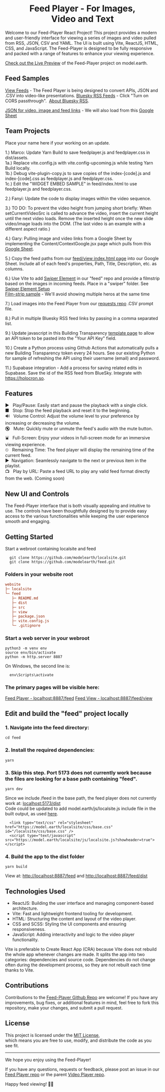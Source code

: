 <h1 align='center'>Feed Player - For Images, Video&nbsp;and&nbsp;Text</h1>

<!-- Image and link icon to https://video-player-sahilatahar.netlify.app

[![video-player](https://github.com/sahilatahar/Video-Player/assets/100127570/8315e5d3-9b16-4b37-a50c-141a96f2e72e)](https://video-player-sahilatahar.netlify.app/)
-->

Welcome to our Feed-Player React Project! This project provides a modern and user-friendly interface for viewing a series of images and video pulled from RSS, JSON, CSV and YAML. The UI is built using Vite, ReactJS, HTML, CSS, and JavaScript. The Feed-Player is designed to be fully responsive and packed with a range of features to enhance your viewing experience.

<!-- https://video-player-sahilatahar.netlify.app -->
[Check out the Live Preview](https://model.earth/feed/dist/) of the Feed-Player project on model.earth.

## Feed Samples

[View Feeds](view) - The Feed Player is being designed to convert APIs, JSON and .CSV into video-like presentations.
[Bluesky RSS Feeds](view/#feed=bsky) - Click "Turn on CORS passthrough". &nbsp;[About Bluesky RSS](https://bsky.app/profile/todex.bsky.social/post/3kj2xcufu5q2q).

[JSON for video, image and feed links](src/Data/data.js) - We will also load from this [Google Sheet](https://docs.google.com/spreadsheets/d/1jQTlXWom-pXvyP9zuTcbdluyvpb43hu2h7anxhF5qlQ/edit?usp=sharing)

## Team Projects

Place your name here if your working on an update.

1.) Marco: Update Yarn Build to save feedplayer.js and feedplayer.css in dist/assets.  
1a.) Replace vite.config.js with vite.config-upcoming.js while testing Yarn Build locally.  
1b.) Debug vite-plugin-copy.js to save copies of the index-[code].js and index-[code].css as feedplayer.js and feedplayer.css.  
1c.) Edit the "WIDGET EMBED SAMPLE" in feed/index.html to use feedplayer.js and feedplayer.css.  

2.) Fanyi: Update the code to display images within the video sequence.

3.) TO DO: To prevent the video height from jumping short briefly: When setCurrentVideoSrc is called to advance the video, insert the current height until the next video loads. Remove the inserted height once the new slide video/image loads into the DOM. (The last video is an example with a different aspect ratio.)

4.) Gary: Pulling image and video links from a Google Sheet by implementing the Content/ContextGoogle.jsx page which pulls from this [Google Sheet](https://docs.google.com/spreadsheets/d/1jQTlXWom-pXvyP9zuTcbdluyvpb43hu2h7anxhF5qlQ/edit?usp=sharing).

5.) Copy the feed paths from our [feed/view index.html page](view) into our Google Sheet. Include all of each feed's properties, Path, Title, Description, etc. as columns.

6.) Use Vite to add [Swiper Element](https://swiperjs.com/element) in our "feed" repo and provide a filmstrip based on the images in incoming feeds. Place in a "swiper" folder. See [Swiper Element Setup](https://www.freecodecamp.org/news/how-to-set-up-swiper-element-in-a-react-application/)  
[Film-strip sample](https://www.sliderrevolution.com/templates/wordpress-media-gallery) - We'll avoid showing multiple heros at the same time  

7.) Load images into the Feed Player from our [requests repo](/requests) .CSV prompt file.

8.) Pull in multiple Bluesky RSS feed links by passing in a comma separated list.

9.) Update javascript in this Building Transparency [template page](/io/template/feed) to allow an API token to be pasted into the "Your API Key" field.

10.) Create a Python process using Github Actions that automatically pulls a new Building Transparency token every 24 hours. See our existing Python for sample of refreshing the API using their username (email) and password.

11.) Supabase integration - Add a process for saving related edits in Supabase. Save the id of the RSS feed from BlueSky. Integrate with https://holocron.so.




## Features

&#9658; &nbsp; Play/Pause: Easily start and pause the playback with a single click.  
&#9632; &nbsp; Stop: Stop the feed playback and reset it to the beginning.  
🔊 &nbsp; Volume Control: Adjust the volume level to your preference by increasing or decreasing the volume.  
🔇 &nbsp; Mute: Quickly mute or unmute the feed's audio with the mute button.  
&#9970; &nbsp; Full-Screen: Enjoy your videos in full-screen mode for an immersive viewing experience.  
&#9202; &nbsp; Remaining Time: The feed player will display the remaining time of the current feed.  
&#9654; &nbsp;Navigation: Seamlessly navigate to the next or previous item in the playlist.  
&#128250; &nbsp; Play by URL: Paste a feed URL to play any valid feed format directly from the web. (Coming soon)

## New UI and Controls

The Feed-Player interface that is both visually appealing and intuitive to use. The controls have been thoughtfully designed by to provide easy access to the various functionalities while keeping the user experience smooth and engaging.

## Getting Started

Start a webroot containing localsite and feed

      git clone https://github.com/modelearth/localsite.git
      git clone https://github.com/modelearth/feed.git


### Folders in your website root

```ini
website
├─ localsite
└─ feed
   ├─ README.md
   ├─ dist
   ├─ src
   ├─ view
   ├─ package.json
   ├─ vite.config.js
   └─ .gitignore
```


### Start a web server in your webroot

   ```
   python3 -m venv env
   source env/bin/activate
   python -m http.server 8887
   ```
On Windows, the second line is:

      env\Scripts\activate

### The primary pages will be visible here:

[Feed Player - localhost:8887/feed](http://localhost:8887/feed/)
[Feed View - localhost:8887/feed/view](http://localhost:8887/feed/view/)



## Edit and build the "feed" project locally

### 1. Navigate into the feed directory:

   ```
   cd feed
   ```

### 2. Install the required dependencies:

   ```
   yarn
   ```

### 3. Skip this step. Port 5173 does not currently work because the files are looking for a base path containing "feed".<!--Start the development server:-->

   ```
   yarn dev
   ```

Since we include /feed in the base path, the feed player does not currently work at: [localhost:5173/dist](http://localhost:5173/dist/)  
Code could be updated to add model.earth/js/localsite.js include file in the built output, as used [here](https://model.earth/localsite/start/).

      <link type="text/css" rel="stylesheet" href="https://model.earth/localsite/css/base.css" id="/localsite/css/base.css" />
      <script type="text/javascript" src="https://model.earth/localsite/js/localsite.js?showheader=true"></script>

### 4. Build the app to the dist folder

   ```
   yarn build
   ```

View at: [http://localhost:8887/feed](http://localhost:8887/feed/) and [http://localhost:8887/feed/dist](http://localhost:8887/feed/dist)


## Technologies Used

- ReactJS: Building the user interface and managing component-based architecture.
- Vite: Fast and lightweight frontend tooling for development.
- HTML: Structuring the content and layout of the video player.
- CSS and SCSS: Styling the UI components and ensuring responsiveness.
- JavaScript: Adding interactivity and logic to the video player functionality.

Vite is preferable to Create React App (CRA) because Vite does not rebuild the whole app whenever changes are made. It splits the app into two categories: dependencies and source code. Dependencies do not change often during the development process, so they are not rebuilt each time thanks to Vite.

## Contributions

Contributions to the [Feed-Player Github Repo](https://github.com/modelearth/feed/) are welcome! If you have any improvements, bug fixes, or additional features in mind, feel free to fork this repository, make your changes, and submit a pull request.

## License

This project is licensed under the [MIT License](https://github.com/ModelEarth/feed/blob/main/LICENSE),  
which means you are free to use, modify, and distribute the code as you see fit.

---

We hope you enjoy using the Feed-Player!


If you have any questions, requests or feedback, please post an issue in our 
[Feed Player repo](http://github.com/modelearth/feed) or the parent [Video Player repo](https://github.com/sahilatahar/Video-Player).


Happy feed viewing! 🎥🍿

